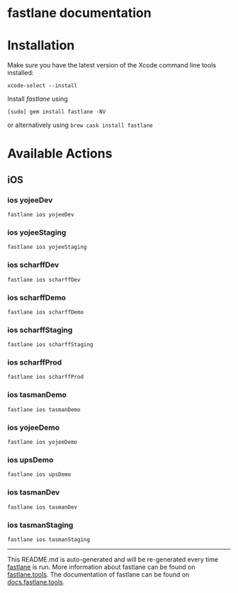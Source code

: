 fastlane documentation
================
# Installation

Make sure you have the latest version of the Xcode command line tools installed:

```
xcode-select --install
```

Install _fastlane_ using
```
[sudo] gem install fastlane -NV
```
or alternatively using `brew cask install fastlane`

# Available Actions
## iOS
### ios yojeeDev
```
fastlane ios yojeeDev
```

### ios yojeeStaging
```
fastlane ios yojeeStaging
```

### ios scharffDev
```
fastlane ios scharffDev
```

### ios scharffDemo
```
fastlane ios scharffDemo
```

### ios scharffStaging
```
fastlane ios scharffStaging
```

### ios scharffProd
```
fastlane ios scharffProd
```

### ios tasmanDemo
```
fastlane ios tasmanDemo
```

### ios yojeeDemo
```
fastlane ios yojeeDemo
```

### ios upsDemo
```
fastlane ios upsDemo
```

### ios tasmanDev
```
fastlane ios tasmanDev
```

### ios tasmanStaging
```
fastlane ios tasmanStaging
```


----

This README.md is auto-generated and will be re-generated every time [fastlane](https://fastlane.tools) is run.
More information about fastlane can be found on [fastlane.tools](https://fastlane.tools).
The documentation of fastlane can be found on [docs.fastlane.tools](https://docs.fastlane.tools).
